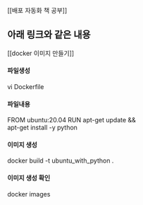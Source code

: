 [[배포 자동화 책 공부]]
## 아래 링크와 같은 내용
[[docker 이미지 만들기]]
#### 파일생성
vi Dockerfile

#### 파일내용
FROM ubuntu:20.04
RUN apt-get update && \
        apt-get install -y python

#### 이미지 생성
docker build -t ubuntu_with_python .

#### 이미지 생성 확인
docker images